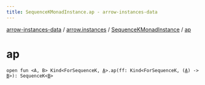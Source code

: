 ```yaml
---
title: SequenceKMonadInstance.ap - arrow-instances-data
---
```


[arrow-instances-data](../../index.html) / [arrow.instances](../index.html) / [SequenceKMonadInstance](index.html) / [ap](./ap.html)

# ap

`open fun <A, B> Kind<ForSequenceK, `[`A`](ap.html#A)`>.ap(ff: Kind<ForSequenceK, (`[`A`](ap.html#A)`) -> `[`B`](ap.html#B)`>): SequenceK<`[`B`](ap.html#B)`>`